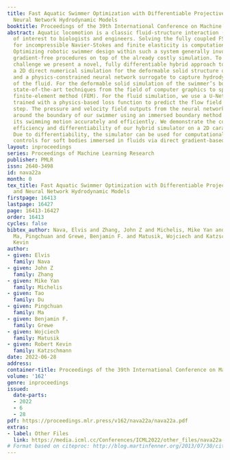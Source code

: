 ```yaml
---
title: Fast Aquatic Swimmer Optimization with Differentiable Projective Dynamics and
  Neural Network Hydrodynamic Models
booktitle: Proceedings of the 39th International Conference on Machine Learning
abstract: Aquatic locomotion is a classic fluid-structure interaction (FSI) problem
  of interest to biologists and engineers. Solving the fully coupled FSI equations
  for incompressible Navier-Stokes and finite elasticity is computationally expensive.
  Optimizing robotic swimmer design within such a system generally involves cumbersome,
  gradient-free procedures on top of the already costly simulation. To address this
  challenge we present a novel, fully differentiable hybrid approach to FSI that combines
  a 2D direct numerical simulation for the deformable solid structure of the swimmer
  and a physics-constrained neural network surrogate to capture hydrodynamic effects
  of the fluid. For the deformable solid simulation of the swimmer’s body, we use
  state-of-the-art techniques from the field of computer graphics to speed up the
  finite-element method (FEM). For the fluid simulation, we use a U-Net architecture
  trained with a physics-based loss function to predict the flow field at each time
  step. The pressure and velocity field outputs from the neural network are sampled
  around the boundary of our swimmer using an immersed boundary method (IBM) to compute
  its swimming motion accurately and efficiently. We demonstrate the computational
  efficiency and differentiability of our hybrid simulator on a 2D carangiform swimmer.
  Due to differentiability, the simulator can be used for computational design of
  controls for soft bodies immersed in fluids via direct gradient-based optimization.
layout: inproceedings
series: Proceedings of Machine Learning Research
publisher: PMLR
issn: 2640-3498
id: nava22a
month: 0
tex_title: Fast Aquatic Swimmer Optimization with Differentiable Projective Dynamics
  and Neural Network Hydrodynamic Models
firstpage: 16413
lastpage: 16427
page: 16413-16427
order: 16413
cycles: false
bibtex_author: Nava, Elvis and Zhang, John Z and Michelis, Mike Yan and Du, Tao and
  Ma, Pingchuan and Grewe, Benjamin F. and Matusik, Wojciech and Katzschmann, Robert
  Kevin
author:
- given: Elvis
  family: Nava
- given: John Z
  family: Zhang
- given: Mike Yan
  family: Michelis
- given: Tao
  family: Du
- given: Pingchuan
  family: Ma
- given: Benjamin F.
  family: Grewe
- given: Wojciech
  family: Matusik
- given: Robert Kevin
  family: Katzschmann
date: 2022-06-28
address:
container-title: Proceedings of the 39th International Conference on Machine Learning
volume: '162'
genre: inproceedings
issued:
  date-parts:
  - 2022
  - 6
  - 28
pdf: https://proceedings.mlr.press/v162/nava22a/nava22a.pdf
extras:
- label: Other Files
  link: https://media.icml.cc/Conferences/ICML2022/other_files/nava22a-supp.zip
# Format based on citeproc: http://blog.martinfenner.org/2013/07/30/citeproc-yaml-for-bibliographies/
---
```

